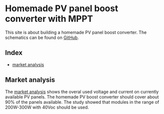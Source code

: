 # Homemade PV panel boost converter with MPPT

This site is about building a homemade PV panel boost converter.
The schematics can be found on [GitHub].

## Index

* [market analysis]

## Market analysis

The [market analysis] shows the overal used voltage and current on currently
available PV panels. The homemade PV boost converter should cover
about 90% of the panels available. The study showed that modules in the range
of 200W-300W with 40Voc should be used.

[market analysis]: market_study.md
[GitHub]: https://github.com/siro20/mppt


